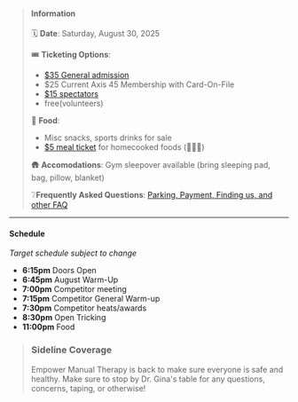
<!-- # Labor Day Mini -->

> #### Information
>
> 🗓️ **Date**: Saturday, August 30, 2025
>
> 🎟️ **Ticketing Options**: 
> - [$35 General admission](#buy-button-wrapper)
> - $25 Current Axis 45 Membership with Card-On-File
> - [$15 spectators](#buy-button-wrapper)
> - free(volunteers)
>
> 🥔 **Food**: 
> - Misc snacks, sports drinks for sale
> - [$5 meal ticket](#buy-button-wrapper) for homecooked foods (🐖🥔🥦)
>
> 🛖 **Accomodations**: Gym sleepover available (bring sleeping pad, bag, pillow, blanket)
>
> ❔**Frequently Asked Questions**: [Parking, Payment, Finding us, and other FAQ](../faq.html)

---

#### Schedule

_Target schedule subject to change_

- **6:15pm** Doors Open
- **6:45pm** August Warm-Up
- **7:00pm** Competitor meeting
- **7:15pm** Competitor General Warm-up
- **7:30pm** Competitor heats/awards
- **8:30pm** Open Tricking
- **11:00pm** Food

> ### Sideline Coverage
>
> Empower Manual Therapy is back to make sure everyone is safe and healthy. Make sure to stop by Dr. Gina's table for any questions, concerns, taping, or otherwise!
